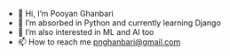- 👋 Hi, I’m Pooyan Ghanbari
- 👀 I’m absorbed in Python and currently learning Django
- 🌱 I’m also interested in ML and AI too
- 📫 How to reach me pnghanbari@gmail.com


<!---
PooyanGnb/PooyanGnb is a ✨ special ✨ repository because its `README.md` (this file) appears on your GitHub profile.
You can click the Preview link to take a look at your changes.
--->

